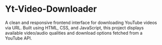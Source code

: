 # Yt-Video-Downloader
A clean and responsive frontend interface for downloading YouTube videos via URL. Built using HTML, CSS, and JavaScript, this project displays available video/audio qualities and download options fetched from a YouTube API.
